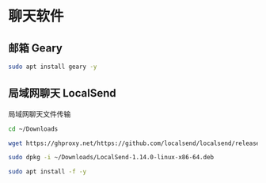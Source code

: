 # 聊天软件

## 邮箱 Geary

```bash
sudo apt install geary -y
```

## 局域网聊天  LocalSend

局域网聊天文件传输

```bash
cd ~/Downloads

wget https://ghproxy.net/https://github.com/localsend/localsend/releases/download/v1.14.0/LocalSend-1.14.0-linux-x86-64.deb

sudo dpkg -i ~/Downloads/LocalSend-1.14.0-linux-x86-64.deb

sudo apt install -f -y
```